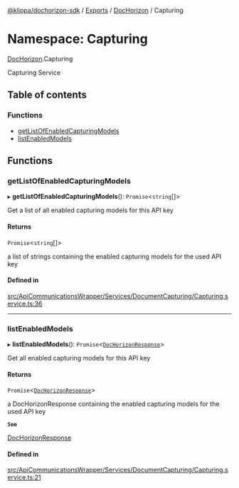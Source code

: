 [@klippa/dochorizon-sdk](../README.md) / [Exports](../modules.md) / [DocHorizon](DocHorizon.md) / Capturing

# Namespace: Capturing

[DocHorizon](DocHorizon.md).Capturing

Capturing Service

## Table of contents

### Functions

- [getListOfEnabledCapturingModels](DocHorizon.Capturing.md#getlistofenabledcapturingmodels)
- [listEnabledModels](DocHorizon.Capturing.md#listenabledmodels)

## Functions

### getListOfEnabledCapturingModels

▸ **getListOfEnabledCapturingModels**(): `Promise`\<`string`[]\>

Get a list of all enabled capturing models for this API key

#### Returns

`Promise`\<`string`[]\>

a list of strings containing the enabled capturing models for the used
API key

#### Defined in

[src/ApiCommunicationsWrapper/Services/DocumentCapturing/Capturing.service.ts:36](https://github.com/klippa-app/js-dochorizon-sdk/blob/d1a513f/src/ApiCommunicationsWrapper/Services/DocumentCapturing/Capturing.service.ts#L36)

___

### listEnabledModels

▸ **listEnabledModels**(): `Promise`\<[`DocHorizonResponse`](../interfaces/internal_.DocHorizonResponse.md)\>

Get all enabled capturing models for this API key

#### Returns

`Promise`\<[`DocHorizonResponse`](../interfaces/internal_.DocHorizonResponse.md)\>

a DocHorizonResponse containing the enabled capturing models for the used API key

**`See`**

[DocHorizonResponse](../interfaces/internal_.DocHorizonResponse.md)

#### Defined in

[src/ApiCommunicationsWrapper/Services/DocumentCapturing/Capturing.service.ts:21](https://github.com/klippa-app/js-dochorizon-sdk/blob/d1a513f/src/ApiCommunicationsWrapper/Services/DocumentCapturing/Capturing.service.ts#L21)
